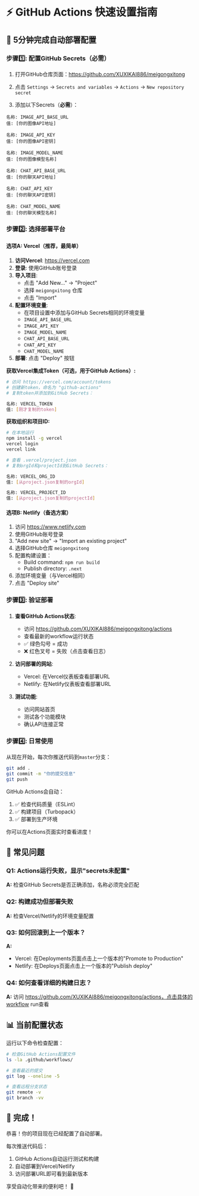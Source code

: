# ⚡ GitHub Actions 快速设置指南

## 🎯 5分钟完成自动部署配置

### 步骤1️⃣: 配置GitHub Secrets（必需）

1. 打开GitHub仓库页面：https://github.com/XUXIKAI886/meigongxitong

2. 点击 `Settings` → `Secrets and variables` → `Actions` → `New repository secret`

3. 添加以下Secrets（**必需**）：

```
名称: IMAGE_API_BASE_URL
值: [你的图像API地址]

名称: IMAGE_API_KEY
值: [你的图像API密钥]

名称: IMAGE_MODEL_NAME
值: [你的图像模型名称]

名称: CHAT_API_BASE_URL
值: [你的聊天API地址]

名称: CHAT_API_KEY
值: [你的聊天API密钥]

名称: CHAT_MODEL_NAME
值: [你的聊天模型名称]
```

### 步骤2️⃣: 选择部署平台

#### 选项A: Vercel（推荐，最简单）

1. **访问Vercel**: https://vercel.com
2. **登录**: 使用GitHub账号登录
3. **导入项目**:
   - 点击 "Add New..." → "Project"
   - 选择 `meigongxitong` 仓库
   - 点击 "Import"
4. **配置环境变量**:
   - 在项目设置中添加与GitHub Secrets相同的环境变量
   - `IMAGE_API_BASE_URL`
   - `IMAGE_API_KEY`
   - `IMAGE_MODEL_NAME`
   - `CHAT_API_BASE_URL`
   - `CHAT_API_KEY`
   - `CHAT_MODEL_NAME`
5. **部署**: 点击 "Deploy" 按钮

**获取Vercel集成Token（可选，用于GitHub Actions）:**
```bash
# 访问 https://vercel.com/account/tokens
# 创建新token，命名为 "github-actions"
# 复制token并添加到GitHub Secrets：

名称: VERCEL_TOKEN
值: [刚才复制的token]
```

**获取组织和项目ID:**
```bash
# 在本地运行
npm install -g vercel
vercel login
vercel link

# 查看 .vercel/project.json
# 复制orgId和projectId到GitHub Secrets：

名称: VERCEL_ORG_ID
值: [从project.json复制的orgId]

名称: VERCEL_PROJECT_ID
值: [从project.json复制的projectId]
```

#### 选项B: Netlify（备选方案）

1. 访问 https://www.netlify.com
2. 使用GitHub账号登录
3. "Add new site" → "Import an existing project"
4. 选择GitHub仓库 `meigongxitong`
5. 配置构建设置：
   - Build command: `npm run build`
   - Publish directory: `.next`
6. 添加环境变量（与Vercel相同）
7. 点击 "Deploy site"

### 步骤3️⃣: 验证部署

1. **查看GitHub Actions状态**:
   - 访问 https://github.com/XUXIKAI886/meigongxitong/actions
   - 查看最新的workflow运行状态
   - ✅ 绿色勾号 = 成功
   - ❌ 红色叉号 = 失败（点击查看日志）

2. **访问部署的网站**:
   - Vercel: 在Vercel仪表板查看部署URL
   - Netlify: 在Netlify仪表板查看部署URL

3. **测试功能**:
   - 访问网站首页
   - 测试各个功能模块
   - 确认API连接正常

### 步骤4️⃣: 日常使用

从现在开始，每次你推送代码到`master`分支：

```bash
git add .
git commit -m "你的提交信息"
git push
```

GitHub Actions会自动：
1. ✅ 检查代码质量（ESLint）
2. ✅ 构建项目（Turbopack）
3. ✅ 部署到生产环境

你可以在Actions页面实时查看进度！

## 🚨 常见问题

### Q1: Actions运行失败，显示"secrets未配置"
**A:** 检查GitHub Secrets是否正确添加，名称必须完全匹配

### Q2: 构建成功但部署失败
**A:** 检查Vercel/Netlify的环境变量配置

### Q3: 如何回滚到上一个版本？
**A:**
- Vercel: 在Deployments页面点击上一个版本的"Promote to Production"
- Netlify: 在Deploys页面点击上一个版本的"Publish deploy"

### Q4: 如何查看详细的构建日志？
**A:** 访问 https://github.com/XUXIKAI886/meigongxitong/actions，点击具体的workflow run查看

## 📊 当前配置状态

运行以下命令检查配置：

```bash
# 检查GitHub Actions配置文件
ls -la .github/workflows/

# 查看最近的提交
git log --oneline -5

# 查看远程分支状态
git remote -v
git branch -vv
```

## 🎉 完成！

恭喜！你的项目现在已经配置了自动部署。

每次推送代码后：
1. GitHub Actions自动运行测试和构建
2. 自动部署到Vercel/Netlify
3. 访问部署URL即可看到最新版本

享受自动化带来的便利吧！ 🚀
